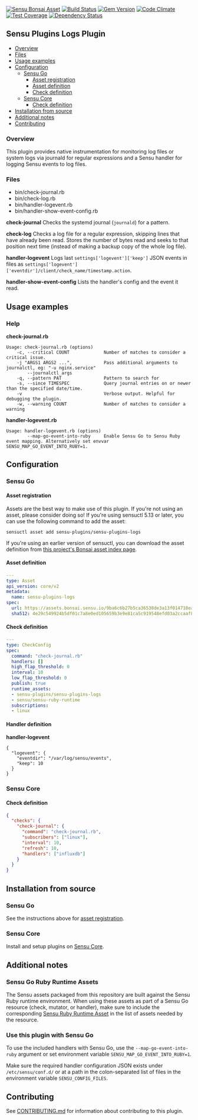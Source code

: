[![Sensu Bonsai Asset](https://img.shields.io/badge/Bonsai-Download%20Me-brightgreen.svg?colorB=89C967&logo=sensu)](https://bonsai.sensu.io/assets/sensu-plugins/sensu-plugins-logs)
[ ![Build Status](https://travis-ci.org/sensu-plugins/sensu-plugins-logs.svg?branch=master)](https://travis-ci.org/sensu-plugins/sensu-plugins-logs)
[![Gem Version](https://badge.fury.io/rb/sensu-plugins-logs.svg)](http://badge.fury.io/rb/sensu-plugins-logs)
[![Code Climate](https://codeclimate.com/github/sensu-plugins/sensu-plugins-logs/badges/gpa.svg)](https://codeclimate.com/github/sensu-plugins/sensu-plugins-logs)
[![Test Coverage](https://codeclimate.com/github/sensu-plugins/sensu-plugins-logs/badges/coverage.svg)](https://codeclimate.com/github/sensu-plugins/sensu-plugins-logs)
[![Dependency Status](https://gemnasium.com/sensu-plugins/sensu-plugins-logs.svg)](https://gemnasium.com/sensu-plugins/sensu-plugins-logs)

## Sensu Plugins Logs Plugin

- [Overview](#overview)
- [Files](#files)
- [Usage examples](#usage-examples)
- [Configuration](#configuration)
  - [Sensu Go](#sensu-go)
    - [Asset registration](#asset-registration)
    - [Asset definition](#asset-definition)
    - [Check definition](#check-definition)
  - [Sensu Core](#sensu-core)
    - [Check definition](#check-definition)
- [Installation from source](#installation-from-source)
- [Additional notes](#additional-notes)
- [Contributing](#contributing)

### Overview

This plugin provides native instrumentation for monitoring log files or system logs via journald for regular expressions and a Sensu handler for logging Sensu events to log files.

### Files
 * bin/check-journal.rb
 * bin/check-log.rb
 * bin/handler-logevent.rb
 * bin/handler-show-event-config.rb
 
**check-journal**
Checks the systemd journal (`journald`) for a pattern.

**check-log**
Checks a log file for a regular expression, skipping lines that have already been read. Stores the number of bytes read and seeks to that position next time (instead of making a backup copy of the whole log file). 

**handler-logevent**
Logs last `settings['logevent']['keep']` JSON events in files as `settings['logevent']['eventdir']/client/check_name/timestamp.action`.

**handler-show-event-config**
Lists the handler's config and the event it read.

## Usage examples

### Help

**check-journal.rb**
```
Usage: check-journal.rb (options)
    -c, --critical COUNT             Number of matches to consider a critical issue.
    -j "ARGS1 ARGS2 ...",            Pass additional arguments to journalctl, eg: "-u nginx.service"
        --journalctl_args
    -q, --pattern PAT                Pattern to search for
    -s, --since TIMESPEC             Query journal entries on or newer than the specified date/time.
    -v                               Verbose output. Helpful for debugging the plugin.
    -w, --warning COUNT              Number of matches to consider a warning    
```

**handler-logevent.rb**
```
Usage: handler-logevent.rb (options)
        --map-go-event-into-ruby     Enable Sensu Go to Sensu Ruby event mapping. Alternatively set envvar SENSU_MAP_GO_EVENT_INTO_RUBY=1.

```

## Configuration
### Sensu Go
#### Asset registration

Assets are the best way to make use of this plugin. If you're not using an asset, please consider doing so! If you're using sensuctl 5.13 or later, you can use the following command to add the asset: 

`sensuctl asset add sensu-plugins/sensu-plugins-logs`

If you're using an earlier version of sensuctl, you can download the asset definition from [this project's Bonsai asset index page](https://bonsai.sensu.io/assets/sensu-plugins/sensu-plugins-logs).

#### Asset definition

```yaml
---
type: Asset
api_version: core/v2
metadata:
  name: sensu-plugins-logs
spec:
  url: https://assets.bonsai.sensu.io/9ba6c6b27b5ca36538de3a13f014718ead3a1215/sensu-plugins-logs_4.0.0_centos_linux_amd64.tar.gz
  sha512: 4e29c549924b5df01c7a8e0ed105659b3e9e81ca5c919548efd03a2ccaaf83d8605130ab80132e93db6f5e25c7acddbd7f6e8c6d185567eb5f73cd420dcc2f06
```

#### Check definition

```yaml
---
type: CheckConfig
spec:
  command: "check-journal.rb"
  handlers: []
  high_flap_threshold: 0
  interval: 10
  low_flap_threshold: 0
  publish: true
  runtime_assets:
  - sensu-plugins/sensu-plugins-logs
  - sensu/sensu-ruby-runtime
  subscriptions:
  - linux
```

#### Handler definition

**handler-logevent**
```
{
  "logevent": {
    "eventdir": "/var/log/sensu/events",
    "keep": 10
  }
}
```

### Sensu Core

#### Check definition
```json
{
  "checks": {
    "check-journal": {
      "command": "check-journal.rb",
      "subscribers": ["linux"],
      "interval": 10,
      "refresh": 10,
      "handlers": ["influxdb"]
    }
  }
}
```

## Installation from source

### Sensu Go

See the instructions above for [asset registration](#asset-registration).

### Sensu Core

Install and setup plugins on [Sensu Core](https://docs.sensu.io/sensu-core/latest/installation/installing-plugins/).

## Additional notes

### Sensu Go Ruby Runtime Assets

The Sensu assets packaged from this repository are built against the Sensu Ruby runtime environment. When using these assets as part of a Sensu Go resource (check, mutator, or handler), make sure to include the corresponding [Sensu Ruby Runtime Asset](https://bonsai.sensu.io/assets/sensu/sensu-ruby-runtime) in the list of assets needed by the resource.

### Use this plugin with Sensu Go

To use the included handlers with Sensu Go, use the `--map-go-event-into-ruby` argument or set environment variable `SENSU_MAP_GO_EVENT_INTO_RUBY=1`.

Make sure the required handler configuration JSON exists under `/etc/sensu/conf.d/` or at a path in the colon-separated list of files in the environment variable `SENSU_CONFIG_FILES`.

## Contributing

See [CONTRIBUTING.md](https://github.com/sensu-plugins/sensu-plugins-logs/blob/master/CONTRIBUTING.md) for information about contributing to this plugin.

